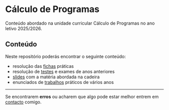 # Cálculo de Programas

Conteúdo abordado na unidade curricular Cálculo de Programas no ano letivo 2025/2026.

## Conteúdo

Neste repositório poderás encontrar o seguinte conteúdo:
- resolução das [fichas](fichas/) práticas
- resolução de [testes](testes/) e exames de anos anteriores
- [slides](slides/) com a matéria abordada na cadeira
- enunciados de [trabalhos](trabalhos/) práticos de vários anos

---

Se encontrarem **erros** ou acharem que algo pode estar melhor entrem em [contacto](mailto:a106919@alunos.uminho.pt) comigo.

